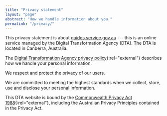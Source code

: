 ```yaml
---
title: "Privacy statement"
layout: "page"
abstract: "How we handle information about you."
permalink: "/privacy/"
---
```


This privacy statement is about [guides.service.gov.au](http://guides.service.gov.au/) --- this is an online service managed by the Digital Transformation Agency (DTA). The DTA is located in Canberra, Australia.

The [Digital Transformation Agency privacy policy](https://www.dta.gov.au/privacy-statement/){:rel="external"} describes how we handle your personal information.

We respect and protect the privacy of our users.

We are committed to meeting the highest standards when we collect, store, use and disclose your personal information.

This DTA website is bound by the [Commonwealth Privacy Act 1988](https://www.legislation.gov.au/Series/C2004A03712){:rel="external"}, including the Australian Privacy Principles contained in the Privacy Act.

